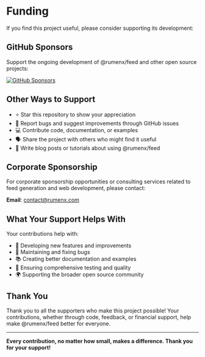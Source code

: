 # Funding

If you find this project useful, please consider supporting its development:

## GitHub Sponsors

Support the ongoing development of @rumenx/feed and other open source projects:

[![GitHub Sponsors](https://img.shields.io/badge/Sponsor-GitHub%20Sponsors-ea4aaa.svg)](https://github.com/sponsors/RumenDamyanov)

## Other Ways to Support

- ⭐ Star this repository to show your appreciation
- 🐛 Report bugs and suggest improvements through GitHub issues
- 💻 Contribute code, documentation, or examples
- 🗣️ Share the project with others who might find it useful
- 📝 Write blog posts or tutorials about using @rumenx/feed

## Corporate Sponsorship

For corporate sponsorship opportunities or consulting services related to feed generation and web development, please contact:

**Email**: contact@rumenx.com

## What Your Support Helps With

Your contributions help with:

- 🚀 Developing new features and improvements
- 🐛 Maintaining and fixing bugs
- 📚 Creating better documentation and examples
- 🧪 Ensuring comprehensive testing and quality
- 🌍 Supporting the broader open source community

## Thank You

Thank you to all the supporters who make this project possible! Your contributions, whether through code, feedback, or financial support, help make @rumenx/feed better for everyone.

---

**Every contribution, no matter how small, makes a difference. Thank you for your support!**